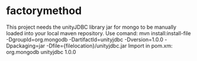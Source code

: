 # factorymethod
This project needs the unityJDBC library jar for mongo to be manually loaded into your local maven repository.
Use comand:
mvn install:install-file -DgroupId=org.mongodb -DartifactId=unityjdbc -Dversion=1.0.0 -Dpackaging=jar -Dfile={filelocation}/unityjdbc.jar
Import in pom.xm:
        <dependency>
            <groupId>org.mongodb</groupId>
            <artifactId>unityjdbc</artifactId>
            <version>1.0.0</version>
        </dependency>
